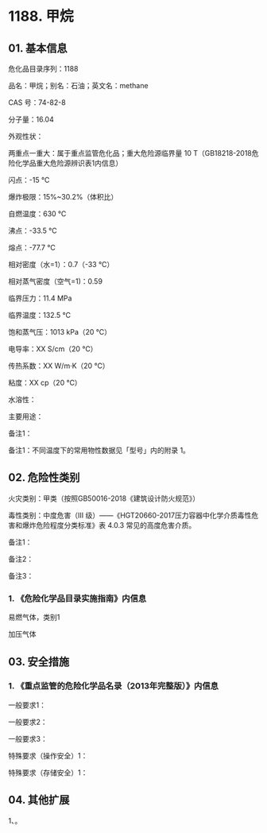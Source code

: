 # 1188. 甲烷

## 01. 基本信息

危化品目录序列：1188

品名：甲烷；别名：石油；英文名：methane

CAS 号：74-82-8

分子量：16.04

外观性状：

两重点一重大：属于重点监管危化品；重大危险源临界量 10 T（GB18218-2018危险化学品重大危险源辨识表1内信息）

闪点：-15 ℃

爆炸极限：15%~30.2%（体积比）

自燃温度：630 ℃

沸点：-33.5 ℃

熔点：-77.7 ℃

相对密度（水=1）：0.7（-33 ℃）

相对蒸气密度（空气=1)：0.59

临界压力：11.4 MPa

临界温度：132.5 ℃

饱和蒸气压：1013 kPa（20 ℃）

电导率：XX S/cm（20 ℃）

传热系数：XX W/m·K（20 ℃）

粘度：XX cp（20 ℃）

水溶性：

主要用途：

备注1：

备注1：不同温度下的常用物性数据见「型号」内的附录 1。

## 02. 危险性类别

火灾类别：甲类（按照GB50016-2018《建筑设计防火规范》）

毒性类别：中度危害（Ⅲ 级）——《HGT20660-2017压力容器中化学介质毒性危害和爆炸危险程度分类标准》表 4.0.3 常见的高度危害介质。

备注1：

备注2：

备注3：

### 1. 《危险化学品目录实施指南》内信息

易燃气体，类别1

加压气体

## 03. 安全措施

### 1. 《重点监管的危险化学品名录（2013年完整版）》内信息

一般要求1：

一般要求2：

一般要求3：

特殊要求（操作安全）1：

特殊要求（存储安全）1：

## 04. 其他扩展

1、。

